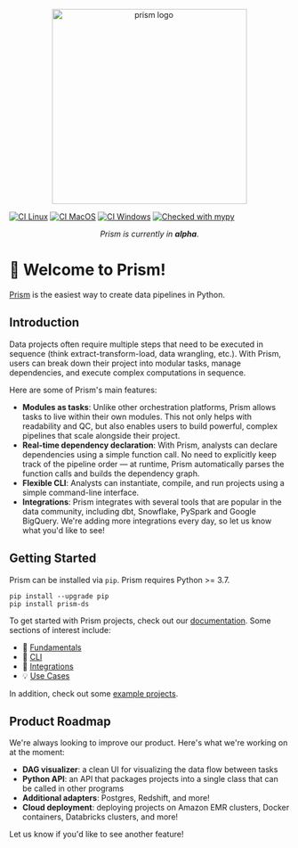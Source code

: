 <p align="center">
  <img src="https://github.com/runprism/prism/raw/main/.github/prism_logo_light.png" alt="prism logo" width="350"/>
</p>

[![CI Linux](https://github.com/runprism/prism/actions/workflows/ci-linux.yml/badge.svg)](https://github.com/runprism/prism/actions/workflows/ci-linux.yml)
[![CI MacOS](https://github.com/runprism/prism/actions/workflows/ci-macos.yml/badge.svg)](https://github.com/runprism/prism/actions/workflows/ci-macos.yml)
[![CI Windows](https://github.com/runprism/prism/actions/workflows/ci-windows.yml/badge.svg)](https://github.com/runprism/prism/actions/workflows/ci-windows.yml)
[![Checked with mypy](http://www.mypy-lang.org/static/mypy_badge.svg)](http://mypy-lang.org/)

<p align="center">
    <i>Prism is currently in <b>alpha</b></i>.
</p>

# :wave: Welcome to Prism!
[Prism](https://docs.runprism.com) is the easiest way to create data pipelines in Python.

## Introduction
Data projects often require multiple steps that need to be executed in sequence (think extract-transform-load, data wrangling, etc.). With Prism, users can break down their project into modular tasks, manage dependencies, and execute complex computations in sequence.

Here are some of Prism's main features:
- **Modules as tasks**: Unlike other orchestration platforms, Prism allows tasks to live within their own modules. This not only helps with readability and QC, but also enables users to build powerful, complex pipelines that scale alongside their project.
- **Real-time dependency declaration**: With Prism, analysts can declare dependencies using a simple function call. No need to explicitly keep track of the pipeline order — at runtime, Prism automatically parses the function calls and builds the dependency graph.
- **Flexible CLI**: Analysts can instantiate, compile, and run projects using a simple command-line interface.
- **Integrations**: Prism integrates with several tools that are popular in the data community, including dbt, Snowflake, PySpark and Google BigQuery. We're adding more integrations every day, so let us know what you'd like to see!

## Getting Started

Prism can be installed via ```pip```. Prism requires Python >= 3.7.

```
pip install --upgrade pip
pip install prism-ds
```

To get started with Prism projects, check out our [documentation](https://docs.runprism.com). Some sections of interest include:

- :key: [Fundamentals](https://docs.runprism.com/fundamentals)
- :seedling: [CLI](https://docs.runprism.com/cli)
- :electric_plug: [Integrations](https://docs.runprism.com/integrations)
- :bulb: [Use Cases](https://docs.runprism.com/use-cases)

In addition, check out some [example projects](https://github.com/runprism/prism_examples).


## Product Roadmap

We're always looking to improve our product. Here's what we're working on at the moment:

- **DAG visualizer**: a clean UI for visualizing the data flow between tasks
- **Python API**: an API that packages projects into a single class that can be called in other programs
- **Additional adapters**: Postgres, Redshift, and more!
- **Cloud deployment**: deploying projects on Amazon EMR clusters, Docker containers, Databricks clusters, and more!

Let us know if you'd like to see another feature!